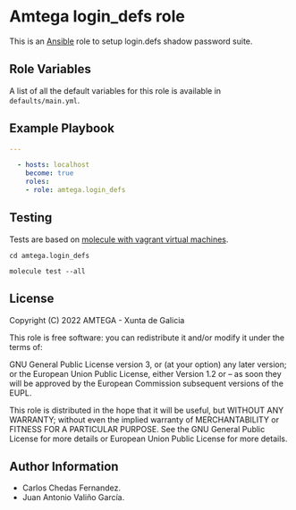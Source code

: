 # Amtega login_defs role

This is an [Ansible](http://www.ansible.com) role to setup login.defs shadow password suite.

## Role Variables

A list of all the default variables for this role is available in `defaults/main.yml`.

## Example Playbook

```yaml
---

  - hosts: localhost
    become: true
    roles:
    - role: amtega.login_defs
```

## Testing

Tests are based on [molecule with vagrant virtual machines](https://molecule.readthedocs.io/en/latest/installation.html).

```shell
cd amtega.login_defs

molecule test --all
```

## License

Copyright (C) 2022 AMTEGA - Xunta de Galicia

This role is free software: you can redistribute it and/or modify it under the terms of:

GNU General Public License version 3, or (at your option) any later version; or the European Union Public License, either Version 1.2 or – as soon they will be approved by the European Commission ­subsequent versions of the EUPL.

This role is distributed in the hope that it will be useful, but WITHOUT ANY WARRANTY; without even the implied warranty of MERCHANTABILITY or FITNESS FOR A PARTICULAR PURPOSE.  See the GNU General Public License for more details or European Union Public License for more details.

## Author Information

- Carlos Chedas Fernandez.
- Juan Antonio Valiño García.
